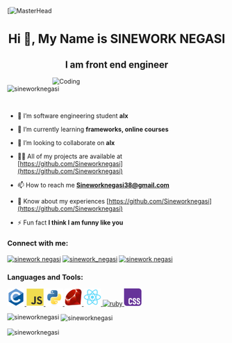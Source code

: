 [![MasterHead](https://i.pinimg.com/originals/87/f3/f1/87f3f1425b217691da645e97dbb50d55.gif)

<h1 align="center">Hi 👋, My Name is SINEWORK NEGASI</h1>
<h2 align="center">I am front end engineer </h2>
<img align="right" alt="Coding" width="400" src="https://cdn.dribbble.com/users/1162077/screenshots/3848914/programmer.gif">

<p align="left"> <img src="https://komarev.com/ghpvc/?username=sineworknegasi&label=Profile%20views&color=0e75b6&style=flat" alt="sineworknegasi" /> </p>

<p align="left"> <a href="https://twitter.com/" target="blank"><img src="https://img.shields.io/twitter/follow/?logo=twitter&style=for-the-badge" alt="" /></a> </p>

- 🔭 I’m software engineering student **alx**

- 🌱 I’m currently learning **frameworks, online courses**

- 👯 I’m looking to collaborate on **alx**

- 👨‍💻 All of my projects are available at [https://github.com/Sineworknegasi](https://github.com/Sineworknegasi)

- 📫 How to reach me **Sineworknegasi38@gmail.com**

- 📄 Know about my experiences [https://github.com/Sineworknegasi](https://github.com/Sineworknegasi)

- ⚡ Fun fact **I think I am funny like you**

<h3 align="left">Connect with me:</h3>
<p align="left">
<a href="https://fb.com/sinework negasi" target="blank"><img align="center" src="https://raw.githubusercontent.com/rahuldkjain/github-profile-readme-generator/master/src/images/icons/Social/facebook.svg" alt="sinework negasi" height="30" width="40" /></a>
<a href="https://instagram.com/sinework_negasi" target="blank"><img align="center" src="https://raw.githubusercontent.com/rahuldkjain/github-profile-readme-generator/master/src/images/icons/Social/instagram.svg" alt="sinework_negasi" height="30" width="40" /></a>
<a href="https://www.youtube.com/c/SINEWORK NEGASI" target="blank"><img align="center" src="https://raw.githubusercontent.com/rahuldkjain/github-profile-readme-generator/master/src/images/icons/Social/youtube.svg" alt="sinework negasi" height="30" width="40" /></a>
</p>

<h3 align="left">Languages and Tools:</h3>
<p align="left"> <a href="https://www.cprogramming.com/" target="_blank" rel="noreferrer"> <img src="https://raw.githubusercontent.com/devicons/devicon/master/icons/c/c-original.svg" alt="c" width="40" height="40"/> </a> <a href="https://developer.mozilla.org/en-US/docs/Web/JavaScript" target="_blank" rel="noreferrer"> <img src="https://raw.githubusercontent.com/devicons/devicon/master/icons/javascript/javascript-original.svg" alt="javascript" width="40" height="40"/> </a> <a href="https://www.python.org" target="_blank" rel="noreferrer"> <img src="https://raw.githubusercontent.com/devicons/devicon/master/icons/python/python-original.svg" alt="python" width="40" height="40"/> </a> <a href="https://www.ruby-lang.org/en/" target="_blank" rel="noreferrer"> <img src="https://raw.githubusercontent.com/devicons/devicon/master/icons/ruby/ruby-original.svg" alt="ruby" width="40" height="40"/> </a>
<a href="https://www.react.org/en/" target="_blank" rel="noreferrer"> <img src="https://raw.githubusercontent.com/devicons/devicon/master/icons/react/react-original.svg" alt="ruby" width="40" height="40"/> </a>
<a href="https://www.react.org/en/" target="_blank" rel="noreferrer"> <img src="https://raw.githubusercontent.com/devicons/devicon/master/icons/html/html-original.svg" alt="ruby" width="40" height="40"/> </a>
<a href="https://www.react.org/en/" target="_blank" rel="noreferrer"> <img src="https://raw.githubusercontent.com/devicons/devicon/master/icons/css/css-original.svg" alt="ruby" width="40" height="40"/> </a></p>
</p>


<p><img align="left" src="https://github-readme-stats.vercel.app/api/top-langs?username=sineworknegasi&show_icons=true&locale=en&layout=compact" alt="sineworknegasi" /></p>

<p>&nbsp;<img align="center" src="https://github-readme-stats.vercel.app/api?username=sineworknegasi&show_icons=true&locale=en" alt="sineworknegasi" /></p>

<p><img align="center" src="https://github-readme-streak-stats.herokuapp.com/?user=sineworknegasi&" alt="sineworknegasi" /></p>

